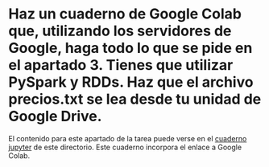 # Haz un cuaderno de Google Colab que, utilizando los servidores de Google, haga todo lo que se pide en el apartado 3. Tienes que utilizar PySpark y RDDs. Haz que el archivo precios.txt se lea desde tu unidad de Google Drive.

El contenido para este apartado de la tarea puede verse en el [cuaderno jupyter](./task7_section4.ipynb) de este directorio. Este cuaderno incorpora el enlace a Google Colab.
